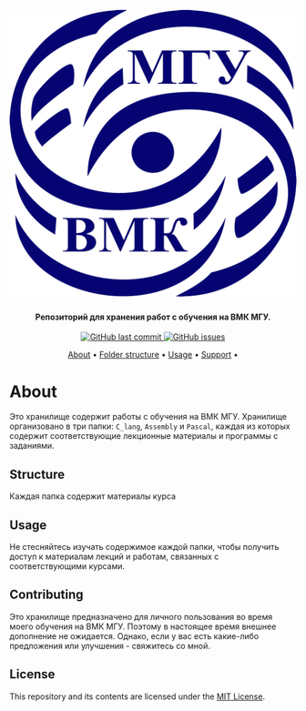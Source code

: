 <h1 align="center">
  <br>
  <a href="https://github.com/wlix13/msu-fiit/archive/master.zip"><img src="https://raw.githubusercontent.com/wlix13/msu-fiit/master/imgs/logo_cmc.png" alt="ФИИТ"></a>
</h1>

<h4 align="center">Репозиторий для хранения работ с обучения на ВМК МГУ.</h4>

<p align="center">
    <a href="https://github.com/wlix13/msu-fiit/commits/master">
    <img src="https://img.shields.io/github/last-commit/wlix13/msu-fiit.svg?style=flat-square&logo=github&logoColor=white"
         alt="GitHub last commit">
    <a href="https://github.com/wlix13/msu-fiit/issues">
    <img src="https://img.shields.io/github/issues-raw/wlix13/msu-fiit.svg?style=flat-square&logo=github&logoColor=white"
         alt="GitHub issues">
</p>

<p align="center">
  <a href="#about">About</a> •
  <a href="#structure">Folder structure</a> •
  <a href="#usage">Usage</a> •
  <a href="#support">Support</a> •
</p>


# About

Это хранилище содержит работы с обучения на ВМК МГУ. Хранилище организовано в три папки: `C_lang`, `Assembly` и `Pascal`, каждая из которых содержит соответствующие лекционные материалы и программы с заданиями.

## Structure

Каждая папка содержит материалы курса


## Usage

Не стесняйтесь изучать содержимое каждой папки, чтобы получить доступ к материалам лекций и работам, связанных с соответствующими курсами.

## Contributing

Это хранилище предназначено для личного пользования во время моего обучения на ВМК МГУ. Поэтому в настоящее время внешнее дополнение не ожидается. Однако, если у вас есть какие-либо предложения или улучшения - свяжитесь со мной.

## License

This repository and its contents are licensed under the [MIT License](https://opensource.org/licenses/MIT).